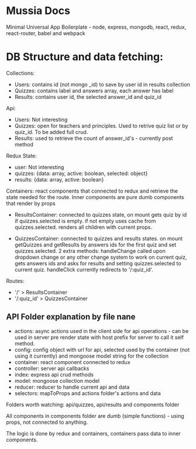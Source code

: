 # Mussia Docs

Minimal Universal App Boilerplate - node, express, mongodb, react, redux, react-router, babel and webpack  

# DB Structure and data fetching: 

Collections: 
 - Users: contains id (not mongo _id) to save by user id in results collection
 - Quizzes: contains label and answers array, each answer has label
 - Results: contains user id, the selected answer_id and quiz_id

Api:
 - Users: Not interesting 
 - Quizzes: open for teachers and principles. Used to retrive quiz list or by quiz_id. To be added full crud.
 - Results: used to retrieve the count of answer_id's - currently post method
    
Redux State:
 - user: Not interesting 
 - quizzes: {data: array, active: boolean, selected: object}
 - results: {data: array, active: boolean}
    
Containers: react components that connected to redux and retrieve the state needed for the route. Inner components are pure dumb components that render by props

- ResultsContainer: connected to quizzes state, on mount gets quiz by id if quizzes.selected is empty. if not empty uses cache from quizzes.selected. renders all children with current props. 

- QuizzesContainer: connected to quizzes and results states. on mount getQuizzes and getResults by answers ids for the first quiz and set quizzes.selected. 2 extra methods: handleChange called upon dropdown change or any other change system to work on current quiz, gets answers ids and asks for results and setting quizzes.selected to current quiz. handleClick currently redirects to '/:quiz_id'.

Routes:
- '/' > ResultsContainer
- '/:quiz_id' > QuizzesContainer

API Folder explanation by file nane
-----------------------------------
 - actions: async actions used in the client side for api operations - can be used in server pre render state with host prefix for server to call it self method.
 - config: config object with url for api, selected used by the container (not using it currently) and mongoose model string for the collection
 - container: react component connected to redux
 - controller: server api callbacks
 - index: express api crud methods
 - model: mongoose collection model
 - reducer: reducer to handle current api and data
 - selectors: mapToProps and actions folder's actions and data 

Folders worth watching: api/quizzes, api/results and components folder 

All components in components folder are dumb (simple functions) - using props, not connected to anything.

The logic is done by redux and containers, containers pass data to inner components.

